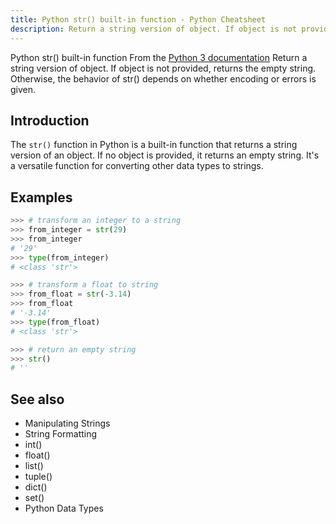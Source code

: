 ```yaml
---
title: Python str() built-in function - Python Cheatsheet
description: Return a string version of object. If object is not provided, returns the empty string. Otherwise, the behavior of str() depends on whether encoding or errors is given.
---
```


<base-title :title="frontmatter.title" :description="frontmatter.description">
Python str() built-in function
</base-title>

<base-disclaimer>
  <base-disclaimer-title>
    From the <a target="_blank" href="https://docs.python.org/3/library/functions.html#func-str">Python 3 documentation</a>
  </base-disclaimer-title>
  <base-disclaimer-content>
    Return a string version of object. If object is not provided, returns the empty string. Otherwise, the behavior of str() depends on whether encoding or errors is given.
  </base-disclaimer-content>
</base-disclaimer>

## Introduction

The `str()` function in Python is a built-in function that returns a string version of an object. If no object is provided, it returns an empty string. It's a versatile function for converting other data types to strings.

## Examples

```python
>>> # transform an integer to a string
>>> from_integer = str(29)
>>> from_integer
# '29'
>>> type(from_integer)
# <class 'str'>

>>> # transform a float to string
>>> from_float = str(-3.14)
>>> from_float
# '-3.14'
>>> type(from_float)
# <class 'str'>

>>> # return an empty string
>>> str()
# ''
```

## See also

- <router-link to="/cheatsheet/manipulating-strings/">Manipulating Strings</router-link>
- <router-link to="/cheatsheet/string-formatting/">String Formatting</router-link>
- <router-link to="/builtin/int/">int()</router-link>
- <router-link to="/builtin/float/">float()</router-link>
- <router-link to="/builtin/list/">list()</tool-code>
- <router-link to="/builtin/tuple/">tuple()</router-link>
- <router-link to="/builtin/dict/">dict()</router-link>
- <router-link to="/builtin/set/">set()</router-link>
- <router-link to="/blog/python-data-types/">Python Data Types</router-link>
